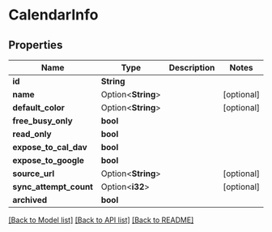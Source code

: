 # CalendarInfo

## Properties

Name | Type | Description | Notes
------------ | ------------- | ------------- | -------------
**id** | **String** |  | 
**name** | Option<**String**> |  | [optional]
**default_color** | Option<**String**> |  | [optional]
**free_busy_only** | **bool** |  | 
**read_only** | **bool** |  | 
**expose_to_cal_dav** | **bool** |  | 
**expose_to_google** | **bool** |  | 
**source_url** | Option<**String**> |  | [optional]
**sync_attempt_count** | Option<**i32**> |  | [optional]
**archived** | **bool** |  | 

[[Back to Model list]](../README.md#documentation-for-models) [[Back to API list]](../README.md#documentation-for-api-endpoints) [[Back to README]](../README.md)



